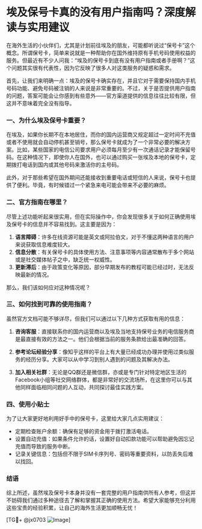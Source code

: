 # 埃及保号卡真的没有用户指南吗？深度解读与实用建议

在海外生活的小伙伴们，尤其是计划前往埃及的朋友，可能都听说过“保号卡”这个概念。所谓保号卡，简单来说就是一种帮助你在国外维持原有手机号码使用权益的服务。但最近有不少人问我：“埃及的保号卡到底有没有用户指南或者手册啊？”这个问题其实很有代表性，因为它反映了很多人对这类服务的疑惑和需求。

首先，让我们来明确一点：埃及的保号卡确实存在，并且它对于需要保持国内手机号码功能、避免号码被注销的人来说是非常重要的。不过，关于是否提供用户指南的问题，答案可能会让你感到有些意外——官方渠道提供的信息往往比较有限，但这并不意味着完全没有指导。

### 一、为什么埃及保号卡重要？

在埃及，如果你长期不在本地居住，而你的国内运营商又规定超过一定时间不充值或者不使用就会自动停机甚至销号，那么保号卡就成为了一个非常必要的解决方案。比如，某些国家的电信公司要求用户必须每月至少有一次通话记录才能保留号码。在这种情况下，即使你人在国外，也可以通过购买一张埃及本地的保号卡，定期拨打电话到国内或其他号码来激活你的主号码。

此外，对于那些希望在国外期间还能接收到重要电话或短信的人来说，保号卡也提供了便利。毕竟，有时候错过一个紧急来电可能会带来不必要的麻烦。

### 二、官方指南在哪里？

尽管上述功能听起来很实用，但在实际操作中，你会发现很多关于如何正确使用埃及保号卡的信息并不容易找到。这主要是因为：

1. **语言障碍**：许多在线资源可能是英文或阿拉伯文，对于不懂这两种语言的用户来说获取信息难度较大。
2. **信息分散**：有关保号卡的具体使用方法、注意事项等内容通常散布于多个网站或是社交媒体帖子之中，缺乏统一权威性。
3. **更新滞后**：由于政策变化等原因，部分早期发布的教程可能已经过时，无法反映最新的情况。

那么，我们该如何应对这种情况呢？

### 三、如何找到可靠的使用指南？

虽然官方文档可能不够详尽，但我们可以通过以下几种方式获取有用的信息：

1. **咨询客服**：直接联系你的国内运营商以及埃及当地支持保号业务的电信服务商是最直接有效的方法之一。他们会根据当前的服务条款给出最准确的回答。
   
2. **参考论坛经验分享**：像知乎这样的平台上有大量已经成功办理并使用过类似服务的经历分享。大家可以从中学习到别人遇到的问题及其解决办法。

3. **加入相关社群**：无论是QQ群还是微信群，亦或是专门针对特定地区生活的Facebook小组等社交网络群体，都是非常好的交流场所，在这里你可以与其他同样面临相同问题的人互动，共同探讨最佳实践方案。

### 四、使用小贴士

为了让大家更好地利用好手中的保号卡，这里给大家几点实用建议：

- 定期检查账户余额：确保有足够的资金用于拨打激活电话。
- 设置自动充值：如果条件允许的话，设置好自动扣款功能可以帮助避免因忘记充值而导致的服务中断。
- 记录关键信息：包括但不限于SIM卡序列号、密码等重要资料，以防丢失后难以找回。

### 结语

综上所述，虽然埃及保号卡本身并没有一套完整的用户指南供所有人参考，但这并不妨碍我们通过多种途径去了解和掌握其正确的使用方法。希望大家能够充分利用这些宝贵的经验积累，让自己的海外生活更加顺畅无忧！

[TG💪+ @jx0703 ![Image](https://github.com/user-attachments/assets/dbca1d08-cadb-493c-b0ec-ad6f7a83f270)]